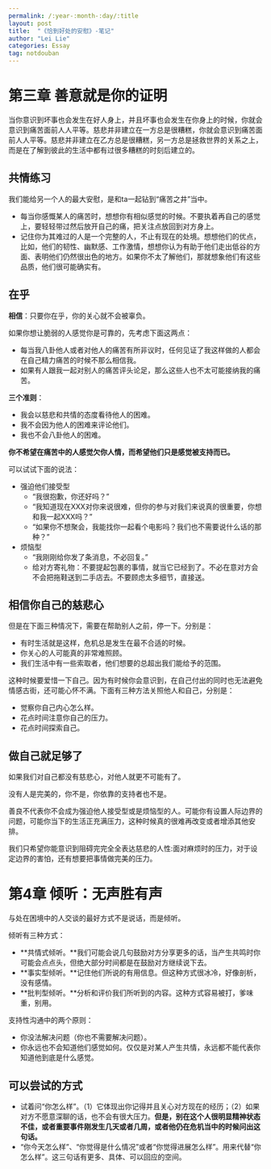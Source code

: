 ```yaml
---
permalink: /:year-:month-:day/:title
layout: post
title:  "《恰到好处的安慰》-笔记"
author: "Lei Lie"
categories: Essay
tag: notdouban
---
```

# 第三章 善意就是你的证明

当你意识到坏事也会发生在好人身上，并且坏事也会发生在你身上的时候，你就会意识到痛苦面前人人平等。慈悲并非建立在一方总是很糟糕，你就会意识到痛苦面前人人平等。慈悲并非建立在乙方总是很糟糕，另一方总是拯救世界的关系之上，而是在了解到彼此的生活中都有过很多糟糕的时刻后建立的。

## 共情练习

我们能给另一个人的最大安慰，是和ta一起钻到“痛苦之井”当中。

- 每当你感慨某人的痛苦时，想想你有相似感觉的时候。不要执着再自己的感觉上，要轻轻带过然后放开自己的痛，把关注点放回到对方身上。
- 记住你为其难过的人是一个完整的人，不止有现在的处境。想想他们的优点，比如，他们的韧性、幽默感、工作激情，想想你认为有助于他们走出低谷的方面、表明他们仍然很出色的地方。如果你不太了解他们，那就想象他们有这些品质，他们很可能确实有。

## 在乎

**相信**：只要你在乎，你的关心就不会被辜负。

如果你想让脆弱的人感觉你是可靠的，先考虑下面这两点：

- 每当我八卦他人或者对他人的痛苦有所非议时，任何见证了我这样做的人都会在自己精力痛苦的时候不那么相信我。
- 如果有人跟我一起对别人的痛苦评头论足，那么这些人也不太可能接纳我的痛苦。

**三个准则**：

- 我会以慈悲和共情的态度看待他人的困难。
- 我不会因为他人的困难来评论他们。
- 我也不会八卦他人的困难。

**你不希望在痛苦中的人感觉欠你人情，而希望他们只是感觉被支持而已。**

可以试试下面的说法：

- 强迫他们接受型
  - “我很抱歉，你还好吗？”
  - “我知道现在XXX对你来说很难，但你的参与对我们来说真的很重要，你想和我一起XXX吗？”
  - “如果你不想聚会，我能找你一起看个电影吗？我们也不需要说什么话的那种？”
- 烦恼型
  - “我刚刚给你发了条消息，不必回复。”
  - 给对方寄礼物：不要提起包裹的事情，就当它已经到了。不必在意对方会不会把拖鞋送到二手店去。不要顾虑太多细节，直接送。

## 相信你自己的慈悲心

但是在下面三种情况下，需要在帮助别人之前，停一下。分别是：

- 有时生活就是这样，危机总是发生在最不合适的时候。
- 你关心的人可能真的非常难照顾。
- 我们生活中有一些索取者，他们想要的总超出我们能给予的范围。

这种时候要爱惜一下自己。因为有时候你会意识到，在自己付出的同时也无法避免情感古街，还可能心怀不满。下面有三种方法关照他人和自己，分别是：

- 觉察你自己内心怎么样。
- 花点时间注意你自己的压力。
- 花点时间探索自己。

## 做自己就足够了

如果我们对自己都没有慈悲心，对他人就更不可能有了。

没有人是完美的，你不是，你依靠的支持者也不是。

善良不代表你不会成为强迫他人接受型或是烦恼型的人。可能你有设置人际边界的问题，可能你当下的生活正充满压力，这种时候真的很难再改变或者增添其他安排。

我们只希望你能意识到阻碍完完全全表达慈悲的人性:面对麻烦时的压力，对于设定边界的害怕，还有想要把事情做完美的压力。

# 第4章 倾听：无声胜有声

与处在困境中的人交谈的最好方式不是说话，而是倾听。

倾听有三种方式：

- **共情式倾听。**我们可能会说几句鼓励对方分享更多的话，当产生共鸣时你可能会点点头，但绝大部分时间都是在鼓励对方继续说下去。
- **事实型倾听。**记住他们所说的有用信息。但这种方式很冰冷，好像剖析，没有感情。
- **批判型倾听。**分析和评价我们所听到的内容。这种方式容易被打，爹味重，别用。

支持性沟通中的两个原则：

- 你没法解决问题（你也不需要解决问题）。
- 你永远也不会知道他们感觉如何。仅仅是对某人产生共情，永远都不能代表你知道他到底是什么感觉。

## 可以尝试的方式

- 试着问“你怎么样”。（1）它体现出你记得并且关心对方现在的经历；（2）如果对方不愿意深聊的话，也不会有很大压力。**但是，别在这个人很明显精神状态不佳，或者重要事件刚发生几天或者几周，或者他仍在危机当中的时候问出这句话。**
- “你今天怎么样”、“你觉得是什么情况”或者“你觉得进展怎么样”。用来代替“你怎么样”。这三句话有更多、具体、可以回应的空间。